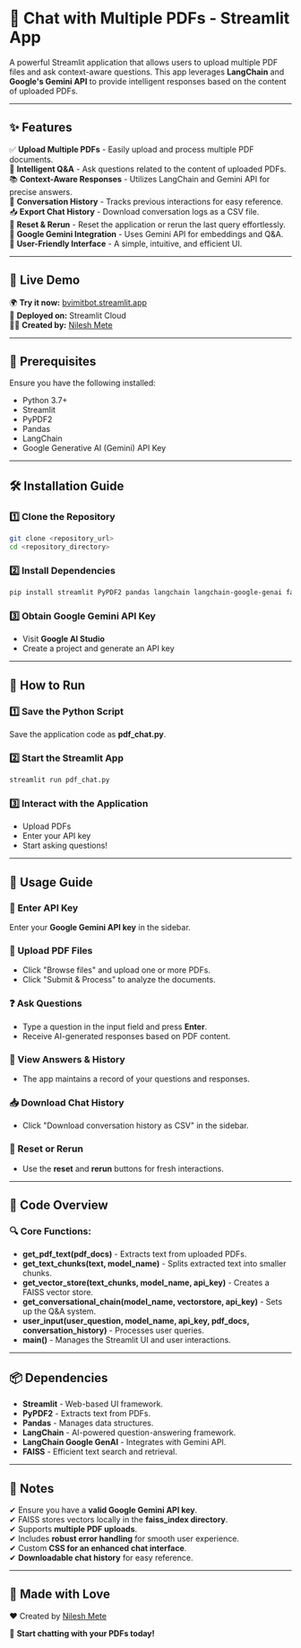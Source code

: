# 📄 Chat with Multiple PDFs - Streamlit App

A powerful Streamlit application that allows users to upload multiple PDF files and ask context-aware questions. This app leverages **LangChain** and **Google's Gemini API** to provide intelligent responses based on the content of uploaded PDFs.

---

## ✨ Features
✅ **Upload Multiple PDFs** - Easily upload and process multiple PDF documents.  
💬 **Intelligent Q&A** - Ask questions related to the content of uploaded PDFs.  
📚 **Context-Aware Responses** - Utilizes LangChain and Gemini API for precise answers.  
📝 **Conversation History** - Tracks previous interactions for easy reference.  
📥 **Export Chat History** - Download conversation logs as a CSV file.  
🔄 **Reset & Rerun** - Reset the application or rerun the last query effortlessly.  
🔗 **Google Gemini Integration** - Uses Gemini API for embeddings and Q&A.  
🎨 **User-Friendly Interface** - A simple, intuitive, and efficient UI.  

---

## 🚀 Live Demo
🌍 **Try it now:** [bvimitbot.streamlit.app](bvimitbot.streamlit.app)  
🔗 **Deployed on:** Streamlit Cloud  
👨‍💼 **Created by:** [Nilesh Mete](https://www.linkedin.com/in/nileshmete993088/)  

---

## 🔧 Prerequisites
Ensure you have the following installed:
- Python 3.7+
- Streamlit
- PyPDF2
- Pandas
- LangChain
- Google Generative AI (Gemini) API Key

---

## 🛠 Installation Guide
### 1️⃣ Clone the Repository
```bash
git clone <repository_url>
cd <repository_directory>
```
### 2️⃣ Install Dependencies
```bash
pip install streamlit PyPDF2 pandas langchain langchain-google-genai faiss-cpu
```
### 3️⃣ Obtain Google Gemini API Key
- Visit **Google AI Studio**
- Create a project and generate an API key

---

## 🚀 How to Run
### 1️⃣ Save the Python Script
Save the application code as **pdf_chat.py**.

### 2️⃣ Start the Streamlit App
```bash
streamlit run pdf_chat.py
```

### 3️⃣ Interact with the Application
- Upload PDFs
- Enter your API key
- Start asking questions!

---

## 🎯 Usage Guide
### 🔑 Enter API Key
Enter your **Google Gemini API key** in the sidebar.

### 📂 Upload PDF Files
- Click "Browse files" and upload one or more PDFs.
- Click "Submit & Process" to analyze the documents.

### ❓ Ask Questions
- Type a question in the input field and press **Enter**.
- Receive AI-generated responses based on PDF content.

### 📖 View Answers & History
- The app maintains a record of your questions and responses.

### 📥 Download Chat History
- Click "Download conversation history as CSV" in the sidebar.

### 🔄 Reset or Rerun
- Use the **reset** and **rerun** buttons for fresh interactions.

---

## 📝 Code Overview
### 🔍 Core Functions:
- **get_pdf_text(pdf_docs)** - Extracts text from uploaded PDFs.
- **get_text_chunks(text, model_name)** - Splits extracted text into smaller chunks.
- **get_vector_store(text_chunks, model_name, api_key)** - Creates a FAISS vector store.
- **get_conversational_chain(model_name, vectorstore, api_key)** - Sets up the Q&A system.
- **user_input(user_question, model_name, api_key, pdf_docs, conversation_history)** - Processes user queries.
- **main()** - Manages the Streamlit UI and user interactions.

---

## 📦 Dependencies
- **Streamlit** - Web-based UI framework.
- **PyPDF2** - Extracts text from PDFs.
- **Pandas** - Manages data structures.
- **LangChain** - AI-powered question-answering framework.
- **LangChain Google GenAI** - Integrates with Gemini API.
- **FAISS** - Efficient text search and retrieval.

---

## 🔔 Notes
✔ Ensure you have a **valid Google Gemini API key**.  
✔ FAISS stores vectors locally in the **faiss_index directory**.  
✔ Supports **multiple PDF uploads**.  
✔ Includes **robust error handling** for smooth user experience.  
✔ Custom **CSS for an enhanced chat interface**.  
✔ **Downloadable chat history** for easy reference.  

---

## 💖 Made with Love
❤️ Created by [Nilesh Mete](https://www.linkedin.com/in/nileshmete993088/)  

🚀 **Start chatting with your PDFs today!**

